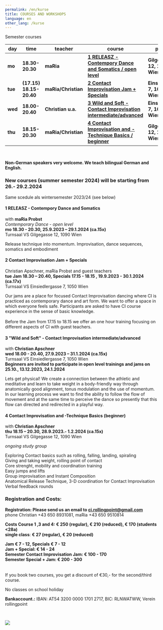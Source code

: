 ```yaml
---
permalink: /en/kurse
title: COURSES AND WORKSHOPS
language: en
other_lang: /kurse
---
```

Semester courses 

| day     | time                    | teacher             | course                                                                   | place                         |
| ------- | ----------------------- | ------------------- | ------------------------------------------------------------------------ | ----------------------------- |
| **mo**  | **18.30-20.30**         | **maRia**           | **[1 RELEASZ - Contempory Dance and Somatics / open level](#mo)**        | **Gilgegasse 12, 1090 Wien**  |
| **tue** | **(17.15) 18.15-20.40** | **maRia/Christian** | [](#mie)**[2 Contact Improvisation Jam + Specials](#di)**                | **Einsiedlerg. 7, 1050 Wien** |
| **wed** | **18.00-20.40**         | **Christian u.a.**  | **[3 Wild and Soft - Contact Improvisation intermediate/advanced](#mi)** | **Einsiedlerg. 7, 1050 Wien** |
| **thu** | **18.15-20.30**         | **maRia/Christian** | **[4 Contact Improvisation and -Technique Basics  / beginner](#do)**     | **Gilgegasse 12, 1090 Wien**  |

&nbsp;

**Non-German speakers very welcome. We teach bilingual German and English.**

### New courses (summer semester 2024) will be starting from 26.- 29.2.2024

Same scedule als wintersemester 2023/24 (see below)

<div class="named-anchor" id="mo"></div>

#### 1 RELEASZ - Contempory Dance and Somatics

with **maRia Probst**\
*Contemporary Dance* - *open level*\
**mo 18.30 - 20.30, 25.9.2023 – 29.1.2024 (ca.15x)**\
Turnsaal VS Gilgegasse 12, 1090 Wien

Release technique into momentum. Improvisation, dance sequences, somatics and embodiment

<div class="named-anchor" id="di"></div>

#### 2 Contact Improvisation Jam + Specials

Christian Apschner, maRia Probst and guest teachers\
**tue Jam 18.30 – 20.40, Specials 17.15 - 18.15 , 19.9.2023 - 30.1.2024 (ca.17x)**\
Turnsaal VS Einsiedlergasse 7, 1050 Wien

Our jams are a place for focused Contact Improvisation dancing where CI is practiced as contemporary dance and art form. We want to offer a space in which everyone feels safe. Participants are asked to have CI course experience in the sense of basic knowledge.\
\
Before the Jam from 17.15 to 18.15 we offer an one hour training focusing on different aspects of CI with guest teachers.

<div class="named-anchor" id="mi"></div>

#### 3 "Wild and Soft" - **Contact Improvisation  intermediate/advanced**

with **Christian Apschner**\
**wed 18.00 - 20.40, 27.9.2023 – 31.1.2024 (ca.15x)**\
Turnsaal VS Einsiedlergasse 7, 1050 Wien\
**Beginners are invited to participate in open level trainings and jams on**\
**25.10., 13.12.2023, 24.1.2024**

Lets get physical! We create a connection between the athletic and meditative and learn to take weight in a body-friendly way through anatomically good alignment, tonus modulation and the use of momentum. In our learning process we want to find the ability to follow the flow of movement and at the same time to perceive the dance so presently that this flow can directed and redirected in a playful way.

<div class="named-anchor" id="do"></div>

#### 4 Contact Improvisation and -Technique Basics (beginner)

with **Christian Apschner**\
**thu 18.15 – 20.30, 28.9.2023.- 1.2.2024 (ca.15x)**\
Turnsaal VS Gilgegasse 12, 1090 Wien

*ongoing study group*

Exploring Contact basics such as rolling, falling, landing, spiraling\
Giving and taking weight, rolling point of contact\
Core strenght, mobility and coordination training\
Easy jumps and lifts\
Group improvisation and Instant Composition\
Anatomical Release Technique, 3-D coordination for Contact Improvisation\
Verbal feedback rounds

### **Registration and Costs:**

**Registration: Please send us an email to ci.rollingpoint@gmail.com**\
phone Christian +43 650 8931081, maRia +43 650 9510814

**Costs Course 1 ,3 and 4: € 250 (regular), € 210 (reduced), € 170 (students <28a)**\
**single class**: **€ 27 (regular), € 20 (reduced)**

**Jam € 7 - 12, Specials € 7 - 12**\
**Jam + Special: € 14 - 24**\
**Semester Contact Improvisation Jam: € 100 - 170**\
**Semester Special + Jam: € 200 - 300**\
\
\
If you book two courses, you get a discount of €30,- for the second/third course.

No classes on school holiday

**Bankaccount.:** IBAN: AT54 3200 0000 1701 2717, BIC: RLNWATWW, Verein rollingpoint

&nbsp;

![](/assets/uploads/img_0197.jpg)